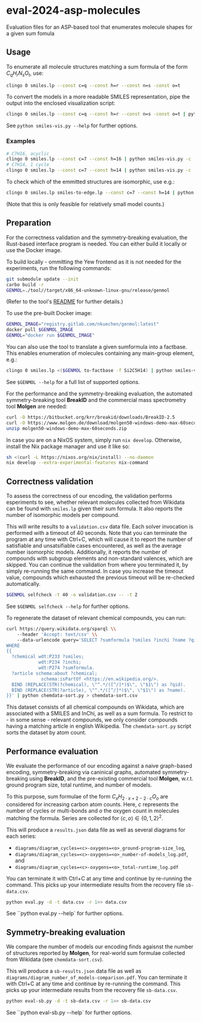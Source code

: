 # eval-2024-asp-molecules

Evaluation files for an ASP-based tool that enumerates molecule shapes for a given sum fomula

## Usage

To enumerate all molecule structures matching a sum formula of the form $C_qH_rN_sO_t$, use:

```bash
clingo 0 smiles.lp --const c=q --const h=r --const n=s -const o=t
```

To convert the models in a more readable SMILES representation, pipe the output into the enclosed visualization script:

```bash
clingo 0 smiles.lp --const c=q --const h=r --const n=s -const o=t | python smiles-vis.py
```

See `python smiles-vis.py --help` for further options.

### Examples

```bash
# C7H16, acyclic
clingo 0 smiles.lp --const c=7 --const h=16 | python smiles-vis.py -c
# C7H14, 1 cycle
clingo 0 smiles.lp --const c=7 --const h=14 | python smiles-vis.py -c
```

To check which of the emmitted structures are isomorphic, use e.g.:

```bash
clingo 0 smiles.lp smiles-to-edge.lp --const c=7 --const h=14 | python smiles-vis.py -c
```

(Note that this is only feasible for relatively small model counts.)

## Preparation

For the correctness validation and the symmetry-breaking evaluation,
the Rust-based interface program is needed.
You can either build it locally or use the Docker image.

To build locally - ommitting the Yew frontend as it is not needed for the experiments, run the following commands:

```bash
git submodule update --init
carbo build -r
GENMOL=./tool//target/x86_64-unknown-linux-gnu/release/genmol
```

(Refer to the tool's [README](https://gitlab.com/nkuechen/genmol) for further details.)

To use the pre-built Docker image:

```bash
GENMOL_IMAGE="registry.gitlab.com/nkuechen/genmol:latest"
docker pull $GENMOL_IMAGE
GENMOL="docker run $GENMOL_IMAGE"
```

You can also use the tool to translate a given sumformula into a factbase.
This enables enumeration of molecules containing any main-group element, e.g.:

```bash
clingo 0 smiles.lp <($GENMOL to-factbase -f Si2C5H14) | python smiles-vis.py -c
```

See `$GENMOL --help` for a full list of supported options.

For the performance and the symmetry-breaking evaluation,
the automated symmetry-breaking tool __BreakID__ and the commercial
mass spectrometry tool __Molgen__ are needed:

```bash
curl -O https://bitbucket.org/krr/breakid/downloads/BreakID-2.5
curl -O https://www.molgen.de/download/molgen50-windows-demo-max-60seconds.zip
unzip molgen50-windows-demo-max-60seconds.zip
```

In case you are on a NixOS system, simply run `nix develop`.
Otherwise, install the Nix package manager and use it like so:

```bash
sh <(curl -L https://nixos.org/nix/install) --no-daemon
nix develop --extra-experimental-features nix-command
```

## Correctness validation

To assess the correctness of our encoding, the validation performs esperiments
to see, whether relevant molecules collected from Wikidata can be found
with `smiles.lp` given their sum formula.
It also reports the number of isomorphic models per compound.

This will write results to a `validation.csv` data file.
Each solver invocation is performed with a timeout of 40 seconds.
Note that you can terminate the program at any time with Ctrl+C,
which will cause it to report the number of satisfiable and unsatsifiable
cases encountered, as well as the average number isomorphic models.
Additionally, it reports the number of compounds with subgroup elements
and non-standard valences, which are skipped.
You can continue the validation from where you terminated it, by simply
re-running the same command. In case you increase the timeout value,
compounds which exhausted the previous timeout will be re-checked automatically.

```bash
$GENMOL selfcheck -t 40 -o validation.csv -- -t 2
```

See `$GENMOL selfcheck --help` for further options.

To regenerate the dataset of relevant chemical compounds, you can run:

```bash
curl https://query.wikidata.org/sparql \\
    --header 'Accept: text/csv' \\
    --data-urlencode query='SELECT ?sumformula ?smiles ?inchi ?name ?qid
WHERE
{{
  ?chemical wdt:P233 ?smiles;
            wdt:P234 ?inchi;
            wdt:P274 ?sumformula.
  ?article schema:about ?chemical;
             schema:isPartOf <https://en.wikipedia.org/>.
  BIND (REPLACE(STR(?chemical), \"^.*/([^/]*)$\", \"$1\") as ?qid).
  BIND (REPLACE(STR(?article), \"^.*/([^/]*)$\", \"$1\") as ?name).
}}' | python chemdata-sort.py > chemdata-sort.csv
```

This dataset consists of all chemical compounds on Wikidata, which are associated with
a SMILES and InChi, as well as a sum formula. To restrict to - in some sense - relevant
compounds, we only consider compounds having a matching article in english Wikipedia.
The `chemdata-sort.py` script sorts the dataset by atom count.

## Performance evaluation

We evaluate the performance of our encoding against a naive graph-based encoding,
symmetry-breaking via caninical graphs, automated symmetry-breaking using __BreakID__,
and the pre-existing commercial tool __Molgen__,
w.r.t. ground program size, total runtime, and number of models.

To this purpose, sum formulae of the form $C_xH_{2 \cdot x + 2 - 2 \cdot c}O_o$ are considered
for increasing carbon atom counts.
Here, $c$ represents the number of cycles or multi-bonds and $o$ the oxygen count in molecules matching the formula.
Series are collected for $\langle c,o \rangle \in \{0,1,2\}^2$.

This will produce a `results.json` data file as well as several diagrams for each series:

* `diagrams/diagram_cycles=<c>-oxygens=<o>_ground-program-size_log`,
* `diagrams/diagram_cycles=<c>-oxygens=<o>_number-of-models_log.pdf`, and
* `diagrams/diagram_cycles=<c>-oxygens=<o>_total-runtime_log.pdf`

You can terminate it with Ctrl+C at any time and continue by re-running the command.
This picks up your intermediate results from the recovery file `sb-data.csv`.

```bash
python eval.py -d -t data.csv -r 1>> data.csv
```

See ``python eval.py --help` for further options.

## Symmetry-breaking evaluation

We compare the number of models our encoding finds agaisnst the number of structures reported by __Molgen__,
for real-world sum formulae collected from Wikidata (see `chemdata-sort.csv`).

This will produce a `sb-results.json` data file as well as `diagrams/diagram_number_of_models-comparison.pdf`.
You can terminate it with Ctrl+C at any time and continue by re-running the command.
This picks up your intermediate results from the recovery file `sb-data.csv`.

```bash
python eval-sb.py -d -t sb-data.csv -r 1>> sb-data.csv
```

See ``python eval-sb.py --help` for further options.
